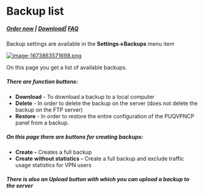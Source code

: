# Backup list

##### [Order now](https://panel.puqcloud.com/index.php?rp=/store/puqvpn) | [Download](https://download.puqcloud.com/cp/puqvpncp/)| [FAQ](https://faq.puqcloud.com/)

Backup settings are available in the **Settings-&gt;Backups** menu item

[![image-1673863571698.png](https://doc.puq.info/uploads/images/gallery/2023-01/scaled-1680-/image-1673863571698.png)](https://doc.puq.info/uploads/images/gallery/2023-01/image-1673863571698.png)

On this page you get a list of available backups.

##### There are function buttons:

- **Download** - To download a backup to a local computer
- **Delete** - In order to delete the backup on the server (does not delete the backup on the FTP server)
- **Restore** - In order to restore the entire configuration of the PUQVPNCP panel from a backup.

##### On this page there are buttons for creating backups:

- **Create -** Creates a full backup
- **Create without statistics -** Create a full backup and exclude traffic usage statistics for VPN users

##### There is also an **Upload** button with which you can upload a backup to the server